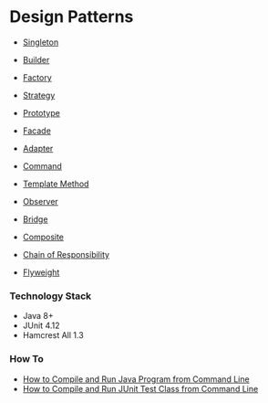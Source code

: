# Design Patterns

- [Singleton](https://github.com/hikmet-cakir/design-patterns/tree/main/singleton)

- [Builder](https://github.com/hikmet-cakir/design-patterns/tree/main/builder)

- [Factory](https://github.com/hikmet-cakir/design-patterns/tree/main/factory)

- [Strategy](https://github.com/hikmet-cakir/design-patterns/tree/main/strategy)

- [Prototype](https://github.com/hikmet-cakir/design-patterns/tree/main/prototype)

- [Facade](https://github.com/hikmet-cakir/design-patterns/tree/main/facade)

- [Adapter](https://github.com/hikmet-cakir/design-patterns/tree/main/adapter)

- [Command](https://github.com/hikmet-cakir/design-patterns/tree/main/command)

- [Template Method](https://github.com/hikmet-cakir/design-patterns/tree/main/template-method)

- [Observer](https://github.com/hikmet-cakir/design-patterns/tree/main/observer)

- [Bridge](https://github.com/hikmet-cakir/design-patterns/tree/main/bridge)

- [Composite](https://github.com/hikmet-cakir/design-patterns/tree/main/composite)

- [Chain of Responsibility](https://github.com/hikmet-cakir/design-patterns/tree/main/chain-of-responsibility)

- [Flyweight](https://github.com/hikmet-cakir/design-patterns/tree/main/flyweight)

### Technology Stack

- Java 8+
- JUnit 4.12
- Hamcrest All 1.3


### How To

- [How to Compile and Run Java Program from Command Line](https://hikmetcakir.medium.com/how-to-write-java-app-in-command-line-5e74c3319774)
- [How to Compile and Run JUnit Test Class from Command Line](https://hikmetcakir.medium.com/how-to-run-test-classes-in-command-line-2322da70195f) 
